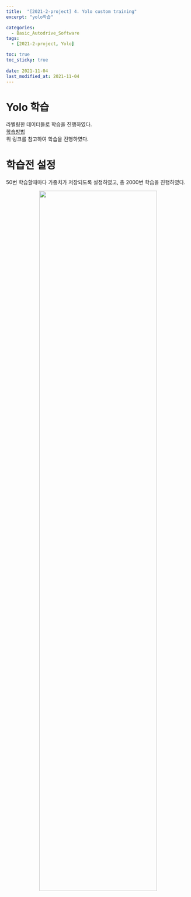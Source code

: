 ```yaml
---
title:  "[2021-2-project] 4. Yolo custom training"
excerpt: "yolo학습"

categories:
  - Basic_Autodrive_Software
tags:
  - [2021-2-project, Yolo]

toc: true
toc_sticky: true
 
date: 2021-11-04
last_modified_at: 2021-11-04
---
```


# Yolo 학습  
라벨링한 데이터들로 학습을 진행하였다.  
[학습방법](https://developer-thislee.tistory.com/19)  
위 링크를 참고하여 학습을 진행하였다.

# 학습전 설정  
50번 학습할때마다 가중치가 저장되도록 설정하였고, 총 2000번 학습을 진행하였다.

<p align="center"><img src="https://user-images.githubusercontent.com/77342519/140475792-eff7e976-4d29-48dd-ac4b-79ec4a176e88.PNG" width="80%" height="70%"></p> 


